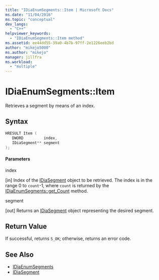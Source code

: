```yaml
---
title: "IDiaEnumSegments::Item | Microsoft Docs"
ms.date: "11/04/2016"
ms.topic: "conceptual"
dev_langs:
  - "C++"
helpviewer_keywords:
  - "IDiaEnumSegments::Item method"
ms.assetid: ee44dd55-39a0-4b7b-97ff-2e1226eeb2bd
author: "mikejo5000"
ms.author: "mikejo"
manager: jillfra
ms.workload:
  - "multiple"
---
```

# IDiaEnumSegments::Item
Retrieves a segment by means of an index.

## Syntax

```C++
HRESULT Item ( 
   DWORD         index,
   IDiaSegment** segment
);
```

#### Parameters
 index

[in] Index of the [IDiaSegment](../../debugger/debug-interface-access/idiasegment.md) object to be retrieved. The index is in the range 0 to `count`-1, where `count` is returned by the [IDiaEnumSegments::get_Count](../../debugger/debug-interface-access/idiaenumsegments-get-count.md) method.

 segment

[out] Returns an [IDiaSegment](../../debugger/debug-interface-access/idiasegment.md) object representing the desired segment.

## Return Value
 If successful, returns `S_OK`; otherwise, returns an error code.

## See Also
- [IDiaEnumSegments](../../debugger/debug-interface-access/idiaenumsegments.md)
- [IDiaSegment](../../debugger/debug-interface-access/idiasegment.md)
